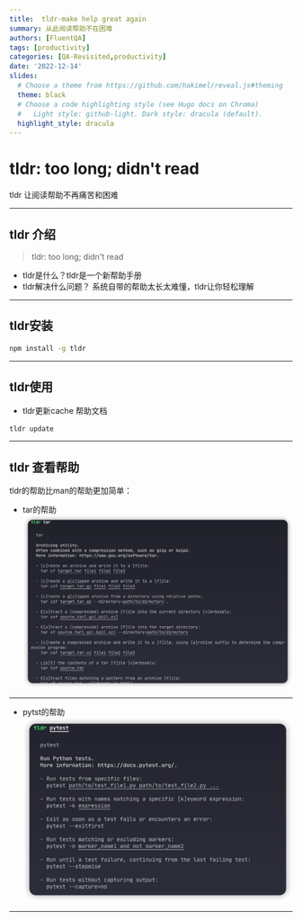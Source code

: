 ```yaml
---
title:  tldr-make help great again
summary: 从此阅读帮助不在困难
authors: [FluentQA]
tags: [productivity]
categories: [QA-Revisited,productivity]
date: '2022-12-14'
slides:
  # Choose a theme from https://github.com/hakimel/reveal.js#theming
  theme: black
  # Choose a code highlighting style (see Hugo docs on Chroma)
  #   Light style: github-light. Dark style: dracula (default).
  highlight_style: dracula
---
```

# tldr: too long; didn't read 

tldr 让阅读帮助不再痛苦和困难

--- 

## tldr 介绍
> tldr: too long; didn't read 

- tldr是什么？tldr是一个新帮助手册
- tldr解决什么问题？ 系统自带的帮助太长太难懂，tldr让你轻松理解

--- 

## tldr安装

```sh
npm install -g tldr
```

---

## tldr使用

- tldr更新cache 帮助文档

```sh
tldr update
```
---

## tldr 查看帮助

tldr的帮助比man的帮助更加简单：
- tar的帮助
![](tldr-help.png)

--- 

- pytst的帮助
![](tldr-pytest.png)
---

